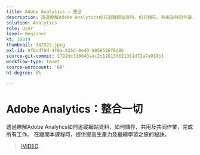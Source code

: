 ```yaml
---
title: Adobe Analytics — 整合
description: 透過瞭解Adobe Analytics如何追蹤網站資料、如何儲存、共用及共同作業，完成所有工作。 讓本課程提供提升生產力的秘訣。
solution: Analytics
role: User
level: Beginner
kt: 10319
thumbnail: 342529.jpeg
exl-id: 9f0cd70d-4f6a-425d-8e49-9056556f6d8b
source-git-commit: 1792dc318643aec2c12613f621361d72a7a918b1
workflow-type: tm+mt
source-wordcount: '69'
ht-degree: 0%

---
```


# Adobe Analytics：整合一切

透過瞭解Adobe Analytics如何追蹤網站資料、如何儲存、共用及共同作業，完成所有工作。 在離開本課程時，提供提高生產力及繼續學習之旅的秘訣。

>[!VIDEO](https://video.tv.adobe.com/v/342529/?quality=12&learn=on)
